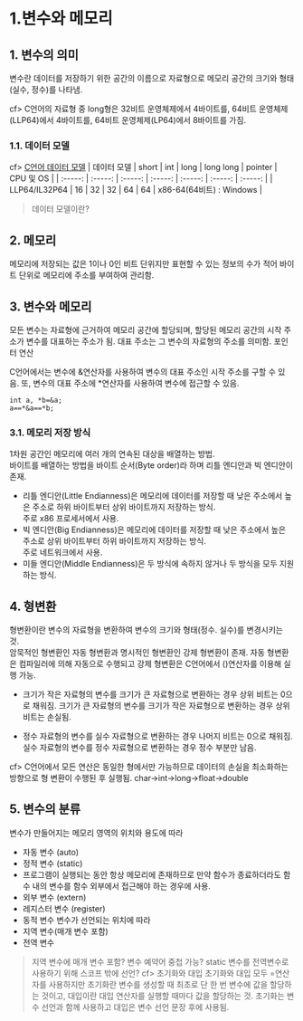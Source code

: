 1.변수와 메모리
============
## 1. 변수의 의미  
변수란 데이터를 저장하기 위한 공간의 이름으로 자료형으로 메모리 공간의 크기와 형태(실수, 정수)를 나타냄.  
  
cf> C언어의 자료형 중 long형은 32비트 운영체제에서 4바이트를, 64비트 운영체제(LLP64)에서 4바이트를, 64비트 운영체제(LP64)에서 8바이트를 가짐.
### 1.1. 데이터 모델  

cf> [C언어 데이터 모델](https://dojang.io/mod/page/view.php?id=737)
| 데이터 모델 | short | int | long | long long | pointer | CPU 및 OS |
| :-----: | :-----: | :-----: | :-----: | :-----: | :-----: | :-----: |
| LLP64/IL32P64 | 16 | 32 | 32 | 64	| 64 | x86-64(64비트) : Windows |
  
> 데이터 모델이란?  

## 2.  메모리  
메모리에 저장되는 값은 1이나 0인 비트 단위지만 표현할 수 있는 정보의 수가 적어 바이트 단위로 메모리에 주소를 부여하여 관리함.

## 3. 변수와 메모리  
모든 변수는 자료형에 근거하여 메모리 공간에 할당되며, 할당된 메모리 공간의 시작 주소가 변수를 대표하는 주소가 됨. 
대표 주소는 그 변수의 자료형의 주소를 의미함. 포인터 연산  

C언어에서는 변수에 &연산자를 사용하여 변수의 대표 주소인 시작 주소를 구할 수 있음.
또, 변수의 대표 주소에 *연산자를 사용하여 변수에 접근할 수 있음.  

    int a, *b=&a;  
    a==*&a==*b;

### 3.1. 메모리 저장 방식
1차원 공간인 메모리에 여러 개의 연속된 대상을 배열하는 방법.  
바이트를 배열하는 방법을 바이트 순서(Byte order)라 하며 리틀 엔디안과 빅 엔디안이 존재.  

* 리틀 엔디안(Little Endianness)은 메모리에 데이터를 저장할 때 낮은 주소에서 높은 주소로 하위 바이트부터 상위 바이트까지 저장하는 방식.  
주로 x86 프로세서에서 사용.
* 빅 엔디안(Big Endianness)은 메모리에 데이터를 저장할 때 낮은 주소에서 높은 주소로 상위 바이트부터 하위 바이트까지 저장하는 방식.  
 주로 네트워크에서 사용.
* 미들 엔디안(Middle Endianness)은 두 방식에 속하지 않거나 두 방식을 모두 지원하는 방식.
  
## 4. 형변환
형변환이란 변수의 자료형을 변환하여 변수의 크기와 형태(정수. 실수)를 변경시키는 것.  
암묵적인 형변환인 자동 형변환과 명시적인 형변환인 강제 형변환이 존재. 자동 형변환은 컴파일러에 의해 자동으로 수행되고 강제 형변환은 C언어에서 ()연산자를 이용해 실행 가능.

* 크기가 작은 자료형의 변수를 크기가 큰 자료형으로 변환하는 경우 상위 비트는 0으로 채워짐.
크기가 큰 자료형의 변수를 크기가 작은 자료형으로 변환하는 경우 상위 비트는 손실됨.

* 정수 자료형의 변수를 실수 자료형으로 변환하는 경우 나머지 비트는 0으로 채워짐.
실수 자료형의 변수를 정수 자료형으로 변환하는 경우 정수 부분만 남음.

cf> C언어에서 모든 연산은 동일한 형에서만 가능하므로 데이터의 손실을 최소화하는 방향으로 형 변환이 수행된 후 실행됨.
char->int->long->float->double

## 5. 변수의 분류
변수가 만들어지는 메모리 영역의 위치와 용도에 따라
* 자동 변수 (auto)
* 정적 변수 (static)
* 프로그램이 실행되는 동안 항상 메모리에 존재하므로 만약 함수가 종료하더라도 함수 내의 변수를 함수 외부에서 접근해야 하는 경우에 사용.
* 외부 변수 (extern)
* 레지스터 변수 (register)
* 동적 변수
변수가 선언되는 위치에 따라
* 지역 변수(매개 변수 포함)
* 전역 변수
> 지역 변수에 매개 변수 포함?
> 변수 예약어 중첩 가능? static 변수를 전역변수로 사용하기 위해 스코프 밖에 선언?
cf> 초기화와 대입
초기화와 대입 모두 =연산자를 사용하지만 초기화란 변수를 생성할 때 최초로 단 한 번 변수에 값을 할당하는 것이고, 대입이란 대입 연산자를 실행할 때마다 값을 할당하는 것. 초기화는 변수 선언과 함께 사용하고 대입은 변수 선언 문장 후에 사용됨.